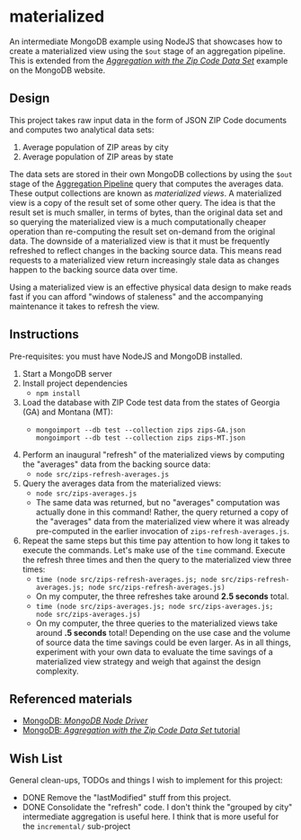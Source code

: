 # materialized

An intermediate MongoDB example using NodeJS that showcases how to create a materialized view using the `$out` stage of
an aggregation pipeline. This is extended from the [*Aggregation with the Zip Code Data Set*](https://docs.mongodb.com/manual/tutorial/aggregation-zip-code-data-set/)
example on the MongoDB website.

## Design

This project takes raw input data in the form of JSON ZIP Code documents and computes two analytical data sets:

1. Average population of ZIP areas by city
1. Average population of ZIP areas by state
   
The data sets are stored in their own MongoDB collections by using the `$out` stage of the [Aggregation Pipeline](https://docs.mongodb.com/manual/core/aggregation-pipeline/)
query that computes the averages data. These output collections are known as *materialized views*. A materialized view
is a copy of the result set of some other query. The idea is that the result set is much smaller, in terms of bytes, than
the original data set and so querying the materialized view is a much computationally cheaper operation than re-computing
the result set on-demand from the original data. The downside of a materialized view is that it must be frequently refreshed
to reflect changes in the backing source data. This means read requests to a materialized view return increasingly stale
data as changes happen to the backing source data over time.

Using a materialized view is an effective physical data design to make reads fast if you can afford "windows of staleness"
and the accompanying maintenance it takes to refresh the view. 

## Instructions

Pre-requisites: you must have NodeJS and MongoDB installed. 

1. Start a MongoDB server
1. Install project dependencies
   * `npm install`
1. Load the database with ZIP Code test data from the states of Georgia (GA) and Montana (MT):
   * ```
     mongoimport --db test --collection zips zips-GA.json
     mongoimport --db test --collection zips zips-MT.json
     ```
1. Perform an inaugural "refresh" of the materialized views by computing the "averages" data from the backing source data:
   * `node src/zips-refresh-averages.js`
1. Query the averages data from the materialized views:
   * `node src/zips-averages.js`
   * The same data was returned, but no "averages" computation was actually done in this command! Rather, the query returned
     a copy of the "averages" data from the materialized view where it was already pre-computed in the earlier invocation
     of `zips-refresh-averages.js`.
1. Repeat the same steps but this time pay attention to how long it takes to execute the commands. Let's make use of the
   `time` command. Execute the refresh three times and then the query to the materialized view three times:
   * `time (node src/zips-refresh-averages.js; node src/zips-refresh-averages.js; node src/zips-refresh-averages.js)`
   * On my computer, the three refreshes take around **2.5 seconds** total.
   * `time (node src/zips-averages.js; node src/zips-averages.js; node src/zips-averages.js)`
   * On my computer, the three queries to the materialized views take around **.5 seconds** total! Depending on the use case
     and the volume of source data the time savings could be even larger. As in all things, experiment with your own data
     to evaluate the time savings of a materialized view strategy and weigh that against the design complexity.

## Referenced materials

* [MongoDB: *MongoDB Node Driver*](https://docs.mongodb.com/drivers/node/)
* [MongoDB: *Aggregation with the Zip Code Data Set* tutorial](https://docs.mongodb.com/manual/tutorial/aggregation-zip-code-data-set/)

## Wish List

General clean-ups, TODOs and things I wish to implement for this project:

* DONE Remove the "lastModified" stuff from this project.
* DONE Consolidate the "refresh" code. I don't think the "grouped by city" intermediate aggregation is useful here. I think that
  is more useful for the `incremental/` sub-project

